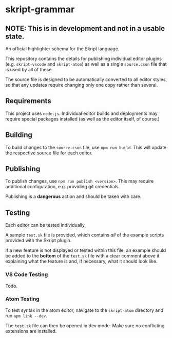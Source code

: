 # skript-grammar

## NOTE: This is in development and not in a usable state.

An official highlighter schema for the Skript language.

This repository contains the details for publishing individual editor plugins (e.g. `skript-vscode` and `skript-atom`) as well as a single `source.cson` file that is used by all of these.

The source file is designed to be automatically converted to all editor styles, so that any updates require changing only one copy rather than several.

## Requirements

This project uses `node.js`. Individual editor builds and deployments may require special packages installed (as well as the editor itself, of course.)

## Building

To build changes to the `source.cson` file, use `npm run build`.
This will update the respective source file for each editor.

## Publishing

To publish changes, use `npm run publish <version>`.
This may require additional configuration, e.g. providing git credentials.

Publishing is a **dangerous** action and should be taken with care.

## Testing

Each editor can be tested individually.

A sample `test.sk` file is provided, which contains *all* of the example scripts provided with the Skript plugin.

If a new feature is not displayed or tested within this file, an example should be added to the **bottom** of the `test.sk` file with a clear comment above it explaining what the feature is and, if necessary, what it should look like.

### VS Code Testing

Todo.

### Atom Testing

To test syntax in the atom editor, navigate to the `skript-atom` directory and run `apm link --dev`.

The `test.sk` file can then be opened in dev mode. Make sure no conflicting extensions are installed.
